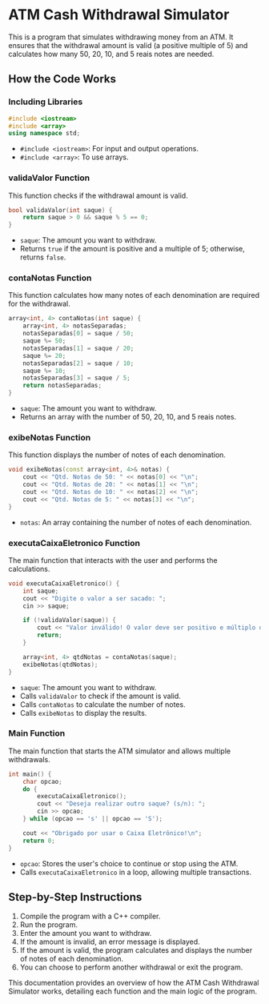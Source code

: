 # ATM Cash Withdrawal Simulator

This is a program that simulates withdrawing money from an ATM. It ensures that the withdrawal amount is valid (a positive multiple of 5) and calculates how many 50, 20, 10, and 5 reais notes are needed.

## How the Code Works

### Including Libraries

```cpp
#include <iostream>
#include <array>
using namespace std;
```

- `#include <iostream>`: For input and output operations.
- `#include <array>`: To use arrays.

### validaValor Function

This function checks if the withdrawal amount is valid.

```cpp
bool validaValor(int saque) {
    return saque > 0 && saque % 5 == 0;
}
```

- `saque`: The amount you want to withdraw.
- Returns `true` if the amount is positive and a multiple of 5; otherwise, returns `false`.

### contaNotas Function

This function calculates how many notes of each denomination are required for the withdrawal.

```cpp
array<int, 4> contaNotas(int saque) {
    array<int, 4> notasSeparadas;
    notasSeparadas[0] = saque / 50;
    saque %= 50;
    notasSeparadas[1] = saque / 20;
    saque %= 20;
    notasSeparadas[2] = saque / 10;
    saque %= 10;
    notasSeparadas[3] = saque / 5;
    return notasSeparadas;
}
```

- `saque`: The amount you want to withdraw.
- Returns an array with the number of 50, 20, 10, and 5 reais notes.

### exibeNotas Function

This function displays the number of notes of each denomination.

```cpp
void exibeNotas(const array<int, 4>& notas) {
    cout << "Qtd. Notas de 50: " << notas[0] << "\n";
    cout << "Qtd. Notas de 20: " << notas[1] << "\n";
    cout << "Qtd. Notas de 10: " << notas[2] << "\n";
    cout << "Qtd. Notas de 5: " << notas[3] << "\n";
}
```

- `notas`: An array containing the number of notes of each denomination.

### executaCaixaEletronico Function

The main function that interacts with the user and performs the calculations.

```cpp
void executaCaixaEletronico() {
    int saque;
    cout << "Digite o valor a ser sacado: ";
    cin >> saque;

    if (!validaValor(saque)) {
        cout << "Valor inválido! O valor deve ser positivo e múltiplo de 5.\n";
        return;
    }

    array<int, 4> qtdNotas = contaNotas(saque);
    exibeNotas(qtdNotas);
}
```

- `saque`: The amount you want to withdraw.
- Calls `validaValor` to check if the amount is valid.
- Calls `contaNotas` to calculate the number of notes.
- Calls `exibeNotas` to display the results.

### Main Function

The main function that starts the ATM simulator and allows multiple withdrawals.

```cpp
int main() {
    char opcao;
    do {
        executaCaixaEletronico();
        cout << "Deseja realizar outro saque? (s/n): ";
        cin >> opcao;
    } while (opcao == 's' || opcao == 'S');

    cout << "Obrigado por usar o Caixa Eletrônico!\n";
    return 0;
}
```

- `opcao`: Stores the user's choice to continue or stop using the ATM.
- Calls `executaCaixaEletronico` in a loop, allowing multiple transactions.

## Step-by-Step Instructions

1. Compile the program with a C++ compiler.
2. Run the program.
3. Enter the amount you want to withdraw.
4. If the amount is invalid, an error message is displayed.
5. If the amount is valid, the program calculates and displays the number of notes of each denomination.
6. You can choose to perform another withdrawal or exit the program.

This documentation provides an overview of how the ATM Cash Withdrawal Simulator works, detailing each function and the main logic of the program.